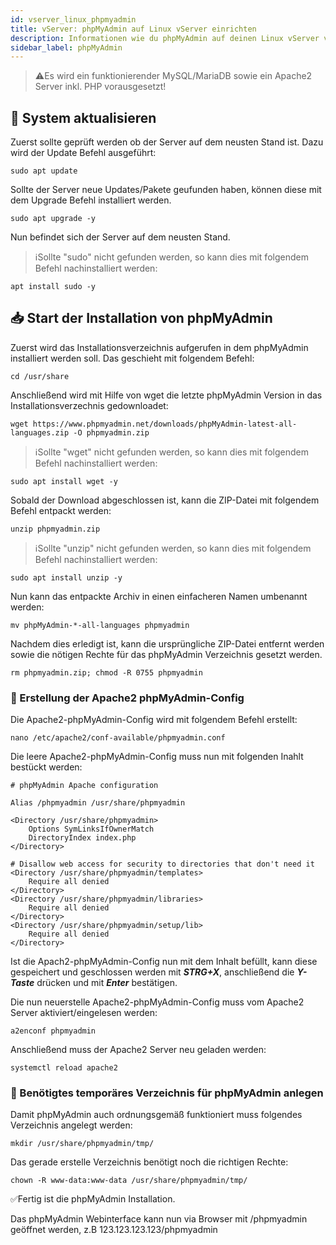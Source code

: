 ```yaml
---
id: vserver_linux_phpmyadmin
title: vServer: phpMyAdmin auf Linux vServer einrichten
description: Informationen wie du phpMyAdmin auf deinen Linux vServer von ZAP-Hosting installieren und einrichten kannst - ZAP-Hosting.com Dokumentationen
sidebar_label: phpMyAdmin
---
```


> ⚠️Es wird ein funktionierender MySQL/MariaDB sowie ein Apache2 Server inkl. PHP vorausgesetzt!

## 🔄 System aktualisieren

Zuerst sollte geprüft werden ob der Server auf dem neusten Stand ist. 
Dazu wird der Update Befehl ausgeführt: 
```
sudo apt update
```
Sollte der Server neue Updates/Pakete geufunden haben, können diese mit dem Upgrade Befehl installiert werden. 
```
sudo apt upgrade -y
```
Nun befindet sich der Server auf dem neusten Stand. 


> ℹ️Sollte "sudo" nicht gefunden werden, so kann dies mit folgendem Befehl nachinstalliert werden: 
```
apt install sudo -y
```

## 📥 Start der Installation von phpMyAdmin

Zuerst wird das Installationsverzeichnis aufgerufen in dem phpMyAdmin installiert werden soll. 
Das geschieht mit folgendem Befehl: 
```
cd /usr/share
```
Anschließend wird mit Hilfe von wget die letzte phpMyAdmin Version in das Installationsverzechnis gedownloadet:
```
wget https://www.phpmyadmin.net/downloads/phpMyAdmin-latest-all-languages.zip -O phpmyadmin.zip
```
> ℹ️Sollte "wget" nicht gefunden werden, so kann dies mit folgendem Befehl nachinstalliert werden: 
```
sudo apt install wget -y
```
Sobald der Download abgeschlossen ist, kann die ZIP-Datei mit folgendem Befehl entpackt werden: 
```
unzip phpmyadmin.zip
```
> ℹ️Sollte "unzip" nicht gefunden werden, so kann dies mit folgendem Befehl nachinstalliert werden: 
```
sudo apt install unzip -y
```
Nun kann das entpackte Archiv in einen einfacheren Namen umbenannt werden: 
```
mv phpMyAdmin-*-all-languages phpmyadmin
```
Nachdem dies erledigt ist, kann die ursprüngliche ZIP-Datei entfernt werden sowie die nötigen Rechte für das phpMyAdmin Verzeichnis gesetzt werden. 
```
rm phpmyadmin.zip; chmod -R 0755 phpmyadmin
```

### 🔨 Erstellung der Apache2 phpMyAdmin-Config 

Die Apache2-phpMyAdmin-Config wird mit folgendem Befehl erstellt:

```
nano /etc/apache2/conf-available/phpmyadmin.conf
```
Die leere Apache2-phpMyAdmin-Config muss nun mit folgenden Inahlt bestückt werden: 
```
# phpMyAdmin Apache configuration

Alias /phpmyadmin /usr/share/phpmyadmin

<Directory /usr/share/phpmyadmin>
    Options SymLinksIfOwnerMatch
    DirectoryIndex index.php
</Directory>

# Disallow web access for security to directories that don't need it
<Directory /usr/share/phpmyadmin/templates>
    Require all denied
</Directory>
<Directory /usr/share/phpmyadmin/libraries>
    Require all denied
</Directory>
<Directory /usr/share/phpmyadmin/setup/lib>
    Require all denied
</Directory>
```
Ist die Apach2-phpMyAdmin-Config nun mit dem Inhalt befüllt, kann diese gespeichert und geschlossen werden mit ***STRG+X***, anschließend die ***Y-Taste*** drücken und mit ***Enter*** bestätigen.

Die nun neuerstelle Apache2-phpMyAdmin-Config muss vom Apache2 Server aktiviert/eingelesen werden:

```
a2enconf phpmyadmin
```
Anschließend muss der Apache2 Server neu geladen werden: 
```
systemctl reload apache2
```

### 📁 Benötigtes temporäres Verzeichnis für phpMyAdmin anlegen

Damit phpMyAdmin auch ordnungsgemäß funktioniert muss folgendes Verzeichnis angelegt werden:
```
mkdir /usr/share/phpmyadmin/tmp/
```
Das gerade erstelle Verzeichnis benötigt noch die richtigen Rechte:
```
chown -R www-data:www-data /usr/share/phpmyadmin/tmp/
```
✅Fertig ist die phpMyAdmin Installation. 

Das phpMyAdmin Webinterface kann nun via Browser mit /phpmyadmin geöffnet werden, z.B 123.123.123.123/phpmyadmin
